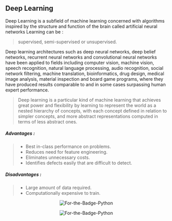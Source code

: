## Deep Learning
Deep Learning is a subfield of machine learning concerned with algorithms inspired by the structure and function of the brain called artificial neural networks
Learning can be :
> supervised, semi-supervised or unsupervised.

Deep learning architectures such as deep neural networks, deep belief networks, recurrent neural networks and convolutional neural networks have been applied to fields including computer vision, machine vision, speech recognition, natural language processing, audio recognition, social network filtering, machine translation, bioinformatics, drug design, medical image analysis, material inspection and board game programs, where they have produced results comparable to and in some cases surpassing human expert performance.
> Deep learning is a particular kind of machine learning that achieves great power and flexibility by learning to represent the world as a nested hierarchy of concepts, with each concept defined in relation to simpler concepts, and more abstract representations computed in terms of less abstract ones.

##### Advantages :

>* Best in-class performance on problems.
>* Reduces need for feature engineering.
>* Eliminates unnecessary costs.
>* Identifies defects easily that are difficult to detect.
##### Disadvantages :

>* Large amount of data required.
>* Computationally expensive to train.
<p align="center">
 <img alt="For-the-Badge-Python" src="https://miro.medium.com/max/700/1*LkKz4wtZNBo5i-Vc8DWhTA.png">

  
 
</p>
<p align="center">
  <img alt="For-the-Badge-Python" src="https://miro.medium.com/max/700/0*BrC7o-KTt54z948C.jpg">
  
</p>
